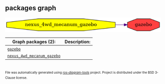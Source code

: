 <!--
File was automatically generated using 'ros-diagram-tools' project.
Project is distributed under the BSD 3-Clause license.
-->

## packages graph

[![gazebo](gazebo.png "gazebo")](gazebo.png)


| Graph packages (2): | Description: |
| ------------------- | ------------ |
| [`gazebo`](gazebo.md) |  |
| [`nexus_4wd_mecanum_gazebo`](nexus_4wd_mecanum_gazebo.md) |  |


</br>
<font size="1">
File was automatically generated using <a href="https://github.com/anetczuk/ros-diagram-tools"><i>ros-diagram-tools</i></a> project.
Project is distributed under the BSD 3-Clause license.
</font>
